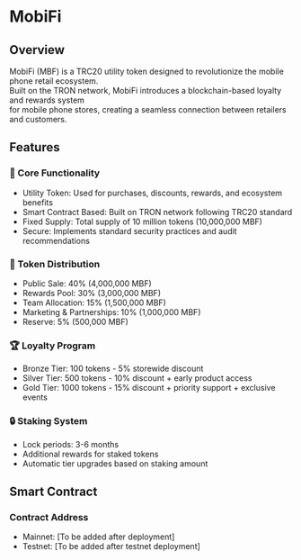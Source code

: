# MobiFi

## Overview
MobiFi (MBF) is a TRC20 utility token designed to revolutionize the mobile phone retail ecosystem.<br> Built on the TRON network, MobiFi introduces a blockchain-based loyalty and rewards system <br> for mobile phone stores, creating a seamless connection between retailers and customers.

## Features

### 🎯 Core Functionality
- Utility Token: Used for purchases, discounts, rewards, and ecosystem benefits
- Smart Contract Based: Built on TRON network following TRC20 standard
- Fixed Supply: Total supply of 10 million tokens (10,000,000 MBF)
- Secure: Implements standard security practices and audit recommendations

### 💎 Token Distribution
- Public Sale: 40% (4,000,000 MBF)
- Rewards Pool: 30% (3,000,000 MBF)
- Team Allocation: 15% (1,500,000 MBF)
- Marketing & Partnerships: 10% (1,000,000 MBF)
- Reserve: 5% (500,000 MBF)

### 🏆 Loyalty Program
- Bronze Tier: 100 tokens - 5% storewide discount
- Silver Tier: 500 tokens - 10% discount + early product access
- Gold Tier: 1000 tokens - 15% discount + priority support + exclusive events

### 🔒 Staking System
- Lock periods: 3-6 months
- Additional rewards for staked tokens
- Automatic tier upgrades based on staking amount

## Smart Contract

### Contract Address
- Mainnet: [To be added after deployment]
- Testnet: [To be added after testnet deployment]
 

